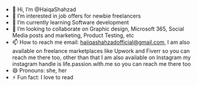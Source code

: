 - 👋 Hi, I’m @HaiqaShahzad
- 👀 I’m interested in job offers for newbie freelancers
- 🌱 I’m currently learning Software development
- 💞️ I’m looking to collaborate on Graphic design, Microsoft 365, Social Media posts and marketing, Product Testing, etc
- 📫 How to reach me email: haiiqashahzadofficial@gmail.com, I am also available on freelance marketplaces like Upwork and Fiverr so you can reach me there too, other than that I am also available on Instagram my instagram handle is life.passion.with.me so you can reach me there too
- 😄 Pronouns: she, her
- ⚡ Fun fact: I love to read

<!---
HaiqaShahzad/HaiqaShahzad is a ✨ special ✨ repository because its `README.md` (this file) appears on your GitHub profile.
You can click the Preview link to take a look at your changes.
--->
